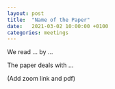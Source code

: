 ```yaml
---
layout: post
title:  "Name of the Paper"
date:   2021-03-02 10:00:00 +0100
categories: meetings
---
```

We read ... by ... 

The paper deals with ... 

(Add zoom link and pdf) 